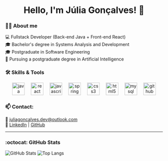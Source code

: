 <div align="center">
  <h1>Hello, I'm Júlia Gonçalves! 👋</h1>
</div>

### 👩‍💻 About me

💻 Fullstack Developer (Back-end Java + Front-end React)   
🎓 Bachelor's degree in Systems Analysis and Development  
🎓 Postgraduate in Software Engineering  
🤖 Pursuing a postgraduate degree in Artificial Intelligence

### 🛠️  Skills & Tools

<div align="center">
  <img src="https://skillicons.dev/icons?i=java" height="40" alt="java logo"  />
  <img width="12" />
  <img src="https://skillicons.dev/icons?i=react" height="40" alt="react logo"  />
  <img width="12" />
  <img src="https://skillicons.dev/icons?i=js" height="40" alt="javascript logo"  />
  <img width="12" />
  <img src="https://skillicons.dev/icons?i=spring" height="40" alt="spring logo"  />
  <img width="12" />
  <img src="https://skillicons.dev/icons?i=css" height="40" alt="css3 logo"  />
  <img width="12" />
  <img src="https://skillicons.dev/icons?i=html" height="40" alt="html5 logo"  />
  <img width="12" />
  <img src="https://cdn.jsdelivr.net/gh/devicons/devicon/icons/mysql/mysql-original.svg" height="40" alt="mysql logo"  />
  <img width="12" />
  <img src="https://skillicons.dev/icons?i=github" height="40" alt="github logo"  />
</div>

### 📫 Contact: 
📧 juliagoncalves.dev@outlook.com  
🔗 [LinkedIn](https://www.linkedin.com/in/juliagoncaalves) | [GitHub](https://github.com/juliagoncaalves)

---

<h3>:octocat: GitHub Stats</h3>

![GitHub Stats](https://github-readme-stats.vercel.app/api?username=juliagoncaalves&show_icons=true&theme=jolly&count_private=true)  ![Top Langs](https://github-readme-stats.vercel.app/api/top-langs/?username=juliagoncaalves&layout=compact&theme=jolly&langs_count=8)
